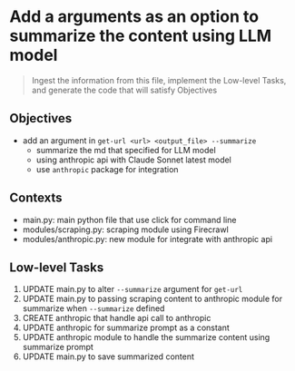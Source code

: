# Add a arguments as an option to summarize the content using LLM model

> Ingest the information from this file, implement the Low-level Tasks, and generate the code that will satisfy Objectives

## Objectives

- add an argument in `get-url <url> <output_file> --summarize`
  - summarize the md that specified for LLM model
  - using anthropic api with Claude Sonnet latest model
  - use `anthropic` package for integration

## Contexts

- main.py: main python file that use click for command line
- modules/scraping.py: scraping module using Firecrawl
- modules/anthropic.py: new module for integrate with anthropic api

## Low-level Tasks

1. UPDATE main.py to alter `--summarize` argument for `get-url`
2. UPDATE main.py to passing scraping content to anthropic module for summarize when `--summarize` defined
3. CREATE anthropic that handle api call to anthropic
5. UPDATE anthropic for summarize prompt as a constant
4. UPDATE anthropic module to handle the summarize content using summarize prompt
5. UPDATE main.py to save summarized content
